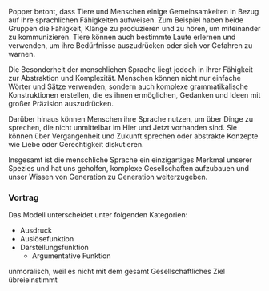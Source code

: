 Popper betont, dass Tiere und Menschen einige Gemeinsamkeiten in Bezug auf ihre sprachlichen Fähigkeiten aufweisen. Zum Beispiel haben beide Gruppen die Fähigkeit, Klänge zu produzieren und zu hören, um miteinander zu kommunizieren. Tiere können auch bestimmte Laute erlernen und verwenden, um ihre Bedürfnisse auszudrücken oder sich vor Gefahren zu warnen.

Die Besonderheit der menschlichen Sprache liegt jedoch in ihrer Fähigkeit zur Abstraktion und Komplexität. Menschen können nicht nur einfache Wörter und Sätze verwenden, sondern auch komplexe grammatikalische Konstruktionen erstellen, die es ihnen ermöglichen, Gedanken und Ideen mit großer Präzision auszudrücken.

Darüber hinaus können Menschen ihre Sprache nutzen, um über Dinge zu sprechen, die nicht unmittelbar im Hier und Jetzt vorhanden sind. Sie können über Vergangenheit und Zukunft sprechen oder abstrakte Konzepte wie Liebe oder Gerechtigkeit diskutieren.

Insgesamt ist die menschliche Sprache ein einzigartiges Merkmal unserer Spezies und hat uns geholfen, komplexe Gesellschaften aufzubauen und unser Wissen von Generation zu Generation weiterzugeben.


### Vortrag

Das Modell unterscheidet unter folgenden Kategorien:
- Ausdruck
- Auslösefunktion
- Darstellungsfunktion
	- Argumentative Funktion 

unmoralisch, weil es nicht mit dem gesamt Gesellschaftliches Ziel übreieinstimmt


